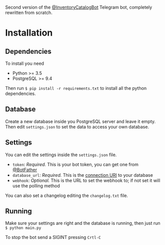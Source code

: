 Second version of the [@InventoryCatalogBot](t.me/inventorycatalogbot) Telegram bot, completely rewritten from scratch.

# Installation

## Dependencies
To install you need
* Python >= 3.5
* PostgreSQL >= 9.4

Then run
```$ pip install -r requirements.txt```
to install all the python dependencies.

## Database
Create a new database inside you PostgreSQL server and leave it empty.  
Then edit `settings.json` to set the data to access your own database.

## Settings
You can edit the settings inside the `settings.json` file.
* `token`: _Required._ This is your bot token, you can get one from [@BotFather](t.me/botfather)
* `database_url`: _Required._ This is the [connection URI](https://www.postgresql.org/docs/9.4/static/libpq-connect.html#AEN41613) to your database
* `webhook`: _Optional._ This is the URL to set the webhook to; if not set it will use the polling method

You can also set a changelog editing the `changelog.txt` file.

## Running
Make sure your settings are right and the database is running, then just run
```$ python main.py```

To stop the bot send a SIGINT pressing `Crtl-C`
